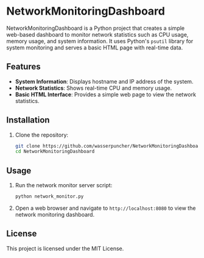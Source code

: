 # NetworkMonitoringDashboard

NetworkMonitoringDashboard is a Python project that creates a simple web-based dashboard to monitor network statistics such as CPU usage, memory usage, and system information. It uses Python's `psutil` library for system monitoring and serves a basic HTML page with real-time data.

## Features

- **System Information**: Displays hostname and IP address of the system.
- **Network Statistics**: Shows real-time CPU and memory usage.
- **Basic HTML Interface**: Provides a simple web page to view the network statistics.

## Installation

1. Clone the repository:
    ```bash
    git clone https://github.com/wasserpuncher/NetworkMonitoringDashboard.git
    cd NetworkMonitoringDashboard
    ```

## Usage

1. Run the network monitor server script:
    ```bash
    python network_monitor.py
    ```
2. Open a web browser and navigate to `http://localhost:8080` to view the network monitoring dashboard.

## License

This project is licensed under the MIT License.
